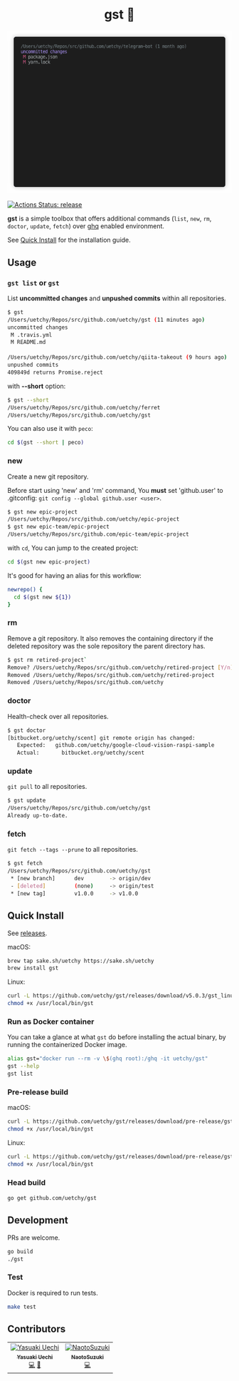 <div align="center">
 <h1>gst 👻</h1>
</div>

<p align="center"><img src="https://raw.githubusercontent.com/uetchy/gst/master/assets/screen.gif"/></p>

[![Actions Status: release](https://github.com/uetchy/gst/workflows/goreleaser/badge.svg)](https://github.com/uetchy/gst/actions?query=goreleaser)

**gst** is a simple toolbox that offers additional commands (`list`, `new`, `rm`, `doctor`, `update`, `fetch`) over [ghq](https://github.com/x-motemen/ghq) enabled environment.

See [Quick Install](https://github.com/uetchy/gst#quick-install) for the installation guide.

## Usage

### `gst list` or `gst`

List **uncommitted changes** and **unpushed commits** within all repositories.

```bash
$ gst
/Users/uetchy/Repos/src/github.com/uetchy/gst (11 minutes ago)
uncommitted changes
 M .travis.yml
 M README.md

/Users/uetchy/Repos/src/github.com/uetchy/qiita-takeout (9 hours ago)
unpushed commits
409849d returns Promise.reject
```

with **--short** option:

```bash
$ gst --short
/Users/uetchy/Repos/src/github.com/uetchy/ferret
/Users/uetchy/Repos/src/github.com/uetchy/gst
```

You can also use it with `peco`:

```bash
cd $(gst --short | peco)
```

### new

Create a new git repository.

Before start using 'new' and 'rm' command, You **must** set 'github.user' to .gitconfig: `git config --global github.user <user>`.

```bash
$ gst new epic-project
/Users/uetchy/Repos/src/github.com/uetchy/epic-project
$ gst new epic-team/epic-project
/Users/uetchy/Repos/src/github.com/epic-team/epic-project
```

with `cd`, You can jump to the created project:

```bash
cd $(gst new epic-project)
```

It's good for having an alias for this workflow:

```bash
newrepo() {
  cd $(gst new ${1})
}
```

### rm

Remove a git repository. It also removes the containing directory if the deleted repository was the sole repository the parent directory has.

```bash
$ gst rm retired-project`
Remove? /Users/uetchy/Repos/src/github.com/uetchy/retired-project [Y/n]
Removed /Users/uetchy/Repos/src/github.com/uetchy/retired-project
Removed /Users/uetchy/Repos/src/github.com/uetchy
```

### doctor

Health-check over all repositories.

```bash
$ gst doctor
[bitbucket.org/uetchy/scent] git remote origin has changed:
   Expected:   github.com/uetchy/google-cloud-vision-raspi-sample
   Actual:       bitbucket.org/uetchy/scent
```

### update

`git pull` to all repositories.

```bash
$ gst update
/Users/uetchy/Repos/src/github.com/uetchy/gst
Already up-to-date.
```

### fetch

`git fetch --tags --prune` to all repositories.

```bash
$ gst fetch
/Users/uetchy/Repos/src/github.com/uetchy/gst
 * [new branch]      dev        -> origin/dev
 - [deleted]         (none)     -> origin/test
 * [new tag]         v1.0.0     -> v1.0.0
```

## Quick Install

See [releases](https://github.com/uetchy/gst/releases/latest).

<!-- START mdmod {match: /v\d+?\.\d+?\.\d+?/g, replace: () => version} -->

macOS:

```bash
brew tap sake.sh/uetchy https://sake.sh/uetchy
brew install gst
```

Linux:

```bash
curl -L https://github.com/uetchy/gst/releases/download/v5.0.3/gst_linux_amd64 > /usr/local/bin/gst
chmod +x /usr/local/bin/gst
```

<!-- END mdmod -->

### Run as Docker container

You can take a glance at what `gst` do before installing the actual binary, by running the containerized Docker image.

```bash
alias gst="docker run --rm -v \$(ghq root):/ghq -it uetchy/gst"
gst --help
gst list
```

### Pre-release build

macOS:

```bash
curl -L https://github.com/uetchy/gst/releases/download/pre-release/gst_darwin_amd64 > /usr/local/bin/gst
chmod +x /usr/local/bin/gst
```

Linux:

```bash
curl -L https://github.com/uetchy/gst/releases/download/pre-release/gst_linux_amd64 > /usr/local/bin/gst
chmod +x /usr/local/bin/gst
```

### Head build

```bash
go get github.com/uetchy/gst
```

## Development

PRs are welcome.

```bash
go build
./gst
```

### Test

Docker is required to run tests.

```bash
make test
```

## Contributors

<!-- ALL-CONTRIBUTORS-LIST:START - Do not remove or modify this section -->
<!-- prettier-ignore-start -->
<!-- markdownlint-disable -->

<table>
  <tr>
    <td align="center"><a href="https://uechi.io"><img src="https://avatars0.githubusercontent.com/u/431808?v=4" width="100px;" alt="Yasuaki Uechi"/><br /><sub><b>Yasuaki Uechi</b></sub></a><br /><a href="https://github.com/uetchy/gst/commits?author=uetchy" title="Code">💻</a> <a href="https://github.com/uetchy/gst/commits?author=uetchy" title="Documentation">📖</a></td>
    <td align="center"><a href="https://github.com/sinshutu"><img src="https://avatars0.githubusercontent.com/u/7629220?v=4" width="100px;" alt="NaotoSuzuki"/><br /><sub><b>NaotoSuzuki</b></sub></a><br /><a href="https://github.com/uetchy/gst/commits?author=sinshutu" title="Code">💻</a></td>
  </tr>
</table>

<!-- markdownlint-enable -->
<!-- prettier-ignore-end -->

<!-- ALL-CONTRIBUTORS-LIST:END -->
